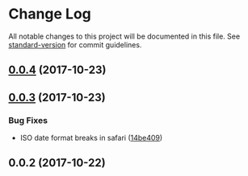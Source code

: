 # Change Log

All notable changes to this project will be documented in this file. See [standard-version](https://github.com/conventional-changelog/standard-version) for commit guidelines.

<a name="0.0.4"></a>
## [0.0.4](https://github.com/robdesisto/cub-site-backend/compare/v0.0.3...v0.0.4) (2017-10-23)



<a name="0.0.3"></a>
## [0.0.3](https://github.com/robdesisto/cub-site-backend/compare/v0.0.2...v0.0.3) (2017-10-23)


### Bug Fixes

* ISO date format breaks in safari ([14be409](https://github.com/robdesisto/cub-site-backend/commit/14be409))



<a name="0.0.2"></a>
## 0.0.2 (2017-10-22)
